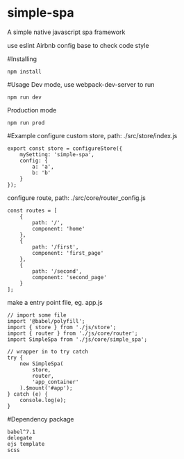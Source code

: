 # simple-spa
A simple native javascript spa framework

use eslint Airbnb config base to check code style

#Installing
```
npm install
```

#Usage
Dev mode, use webpack-dev-server to run 
```
npm run dev
```
Production mode
```
npm run prod
```

#Example
configure custom store, path: ./src/store/index.js 
```
export const store = configureStore({
    mySetting: 'simple-spa',
    config: {
        a: 'a',
        b: 'b'
    }
});
```

configure route, path: ./src/core/router_config.js
```
const routes = [
    {
        path: '/',
        component: 'home'
    },
    {
        path: '/first',
        component: 'first_page'
    },
    {
        path: '/second',
        component: 'second_page'
    }
];
```

make a entry point file, eg. app.js
```
// import some file
import '@babel/polyfill';
import { store } from './js/store';
import { router } from './js/core/router';
import SimpleSpa from './js/core/simple_spa';

// wrapper in to try catch
try {
    new SimpleSpa(
        store,
        router,
        'app_container'
    ).$mount('#app');
} catch (e) {
    console.log(e);
}
```

#Dependency package
```
babel^7.1
delegate
ejs template
scss
```
